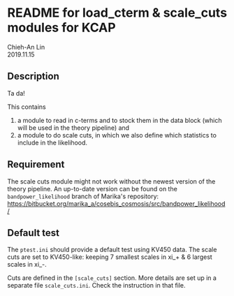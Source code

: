 README for load_cterm & scale_cuts modules for KCAP
===================================================
Chieh-An Lin  
2019.11.15


Description
-----------

Ta da!

This contains 
1. a module to read in c-terms and to stock them in the data block (which will be used in the theory pipeline) and 
2. a module to do scale cuts, in which we also define which statistics to include in the likelihood.


Requirement
-----------

The scale cuts module might not work without the newest version of the theory pipeline. 
An up-to-date version can be found on the `bandpower_likelihood` branch of Marika's 
repository: https://bitbucket.org/marika_a/cosebis_cosmosis/src/bandpower_likelihood/


Default test
------------

The `ptest.ini` should provide a default test using KV450 data. The scale cuts are 
set to KV450-like: keeping 7 smallest scales in xi_+ & 6 largest scales in xi_-.

Cuts are defined in the `[scale_cuts]` section. More details are set up in a separate
file `scale_cuts.ini`. Check the instruction in that file.

